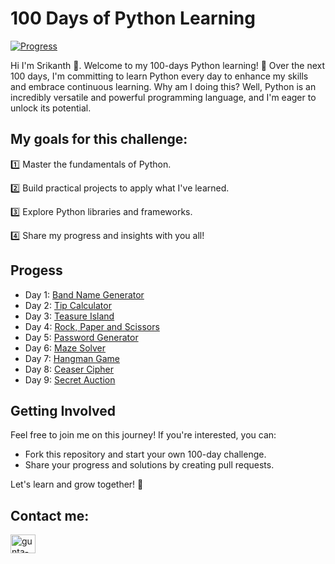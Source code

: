 # 100 Days of Python Learning

[![Progress](https://img.shields.io/badge/Progress-9%25-brightgreen)]()

Hi I'm Srikanth 👋. Welcome to my 100-days Python learning! 🚀 Over the next 100 days, I'm committing to learn Python every day to enhance my skills and embrace continuous learning. Why am I doing this? Well, Python is an incredibly versatile and powerful programming language, and I'm eager to unlock its potential.

## My goals for this challenge:
 1️⃣ Master the fundamentals of Python.
 
 2️⃣ Build practical projects to apply what I've learned.
 
 3️⃣ Explore Python libraries and frameworks.
 
 4️⃣ Share my progress and insights with you all!

## Progess

 - Day 1: [Band Name Generator](https://github.com/guntasrikanth/100_days_of_python/blob/aa627357807e5cd2abff0e5832024101d94e96c1/Day%201%20-%20Band%20Name%20Generator)
 - Day 2: [Tip Calculator](https://github.com/guntasrikanth/100_days_of_python/blob/aa627357807e5cd2abff0e5832024101d94e96c1/Day%202%20-%20Tip%20Calculator)
 - Day 3: [Teasure Island](https://github.com/guntasrikanth/100_days_of_python/blob/422f9ab4fda536c288d82ca537d8530932f37a62/Day%203%20-%20Teasure%20Island)
 - Day 4: [Rock, Paper and Scissors](https://github.com/guntasrikanth/100_days_of_python/blob/422f9ab4fda536c288d82ca537d8530932f37a62/Day%204-%20Rock%2C%20Paper%20and%20Scissors%20game)
 - Day 5: [Password Generator](https://github.com/guntasrikanth/100_days_of_python/blob/422f9ab4fda536c288d82ca537d8530932f37a62/Day%205%20-%20Password%20Generator)
 - Day 6: [Maze Solver](https://github.com/guntasrikanth/100_days_of_python/blob/59fd16668961426b7690e6ecbfbbc8e843426b7e/Day%206%20-%20Maze%20solver)
 - Day 7: [Hangman Game](https://github.com/guntasrikanth/100_days_of_python/tree/main/Day%207%20-%20Hangam%20Game)
 - Day 8: [Ceaser Cipher](https://github.com/guntasrikanth/100_days_of_python/tree/main/Day%208%20-%20Caeser%20Cipher)
 - Day 9: [Secret Auction](https://github.com/guntasrikanth/100_days_of_python/tree/main/Day%209%20-%20Secret%20Auction)


## Getting Involved

Feel free to join me on this journey! If you're interested, you can:

- Fork this repository and start your own 100-day challenge.
- Share your progress and solutions by creating pull requests.

Let's learn and grow together! 🌱

## Contact me:
<p align="left">
<a href="https://linkedin.com/in/gunta-srikanth" target="blank"><img align="center" src="https://raw.githubusercontent.com/rahuldkjain/github-profile-readme-generator/master/src/images/icons/Social/linked-in-alt.svg" alt="gunta-srikanth" height="30" width="40" /></a>
</p>
